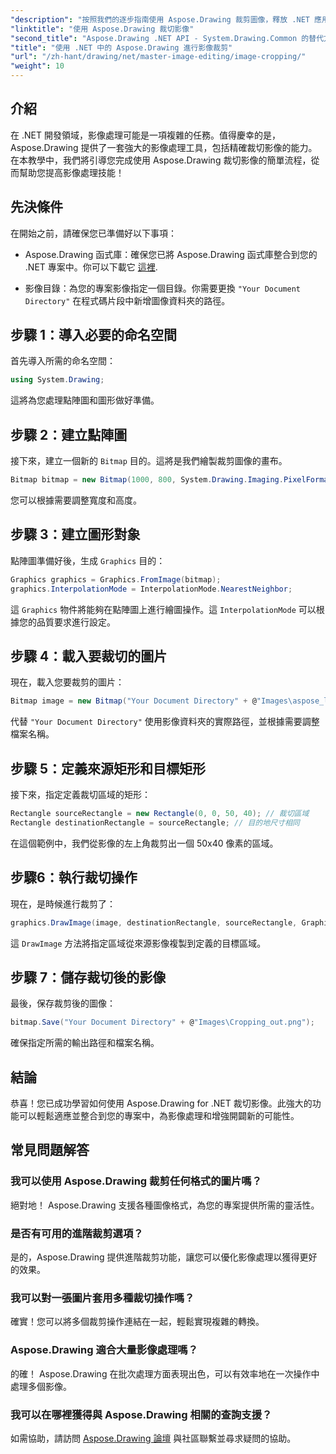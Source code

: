 ```yaml
---
"description": "按照我們的逐步指南使用 Aspose.Drawing 裁剪圖像，釋放 .NET 應用程式中圖像處理的強大功能。本教學涵蓋了您需要了解的所有內容，從創建點陣圖到保存最終裁剪的圖像。"
"linktitle": "使用 Aspose.Drawing 裁切影像"
"second_title": "Aspose.Drawing .NET API - System.Drawing.Common 的替代方案"
"title": "使用 .NET 中的 Aspose.Drawing 進行影像裁剪"
"url": "/zh-hant/drawing/net/master-image-editing/image-cropping/"
"weight": 10
---
```


## 介紹

在 .NET 開發領域，影像處理可能是一項複雜的任務。值得慶幸的是，Aspose.Drawing 提供了一套強大的影像處理工具，包括精確裁切影像的能力。在本教學中，我們將引導您完成使用 Aspose.Drawing 裁切影像的簡單流程，從而幫助您提高影像處理技能！

## 先決條件

在開始之前，請確保您已準備好以下事項：

- Aspose.Drawing 函式庫：確保您已將 Aspose.Drawing 函式庫整合到您的 .NET 專案中。你可以下載它 [這裡](https://releases。aspose.com/drawing/net/).
  
- 影像目錄：為您的專案影像指定一個目錄。你需要更換 `"Your Document Directory"` 在程式碼片段中新增圖像資料夾的路徑。

## 步驟 1：導入必要的命名空間

首先導入所需的命名空間：

```csharp
using System.Drawing;
```

這將為您處理點陣圖和圖形做好準備。

## 步驟 2：建立點陣圖

接下來，建立一個新的 `Bitmap` 目的。這將是我們繪製裁剪圖像的畫布。

```csharp
Bitmap bitmap = new Bitmap(1000, 800, System.Drawing.Imaging.PixelFormat.Format32bppPArgb);
```

您可以根據需要調整寬度和高度。

## 步驟 3：建立圖形對象

點陣圖準備好後，生成 `Graphics` 目的：

```csharp
Graphics graphics = Graphics.FromImage(bitmap);
graphics.InterpolationMode = InterpolationMode.NearestNeighbor;
```

這 `Graphics` 物件將能夠在點陣圖上進行繪圖操作。這 `InterpolationMode` 可以根據您的品質要求進行設定。

## 步驟 4：載入要裁切的圖片

現在，載入您要裁剪的圖片：

```csharp
Bitmap image = new Bitmap("Your Document Directory" + @"Images\aspose_logo.png");
```

代替 `"Your Document Directory"` 使用影像資料夾的實際路徑，並根據需要調整檔案名稱。

## 步驟 5：定義來源矩形和目標矩形

接下來，指定定義裁切區域的矩形：

```csharp
Rectangle sourceRectangle = new Rectangle(0, 0, 50, 40); // 裁切區域
Rectangle destinationRectangle = sourceRectangle; // 目的地尺寸相同
```

在這個範例中，我們從影像的左上角裁剪出一個 50x40 像素的區域。

## 步驟6：執行裁切操作

現在，是時候進行裁剪了：

```csharp
graphics.DrawImage(image, destinationRectangle, sourceRectangle, GraphicsUnit.Pixel);
```

這 `DrawImage` 方法將指定區域從來源影像複製到定義的目標區域。

## 步驟 7：儲存裁切後的影像

最後，保存裁剪後的圖像：

```csharp
bitmap.Save("Your Document Directory" + @"Images\Cropping_out.png");
```

確保指定所需的輸出路徑和檔案名稱。

## 結論

恭喜！您已成功學習如何使用 Aspose.Drawing for .NET 裁切影像。此強大的功能可以輕鬆適應並整合到您的專案中，為影像處理和增強開闢新的可能性。

## 常見問題解答

### 我可以使用 Aspose.Drawing 裁剪任何格式的圖片嗎？

絕對地！ Aspose.Drawing 支援各種圖像格式，為您的專案提供所需的靈活性。

### 是否有可用的進階裁剪選項？

是的，Aspose.Drawing 提供進階裁剪功能，讓您可以優化影像處理以獲得更好的效果。

### 我可以對一張圖片套用多種裁切操作嗎？

確實！您可以將多個裁剪操作連結在一起，輕鬆實現複雜的轉換。

### Aspose.Drawing 適合大量影像處理嗎？

的確！ Aspose.Drawing 在批次處理方面表現出色，可以有效率地在一次操作中處理多個影像。

### 我可以在哪裡獲得與 Aspose.Drawing 相關的查詢支援？

如需協助，請訪問 [Aspose.Drawing 論壇](https://forum.aspose.com/c/diagram/17) 與社區聯繫並尋求疑問的協助。